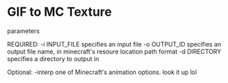 # GIF to MC Texture

parameters

REQUIRED:
-i INPUT_FILE
specifies an input file
-o OUTPUT_ID
specifies an output file name, in minecraft's resoure location path format
-d DIRECTORY
specifies a directory to output in

Optional:
-interp
one of Minecraft's animation options. look it up lol
